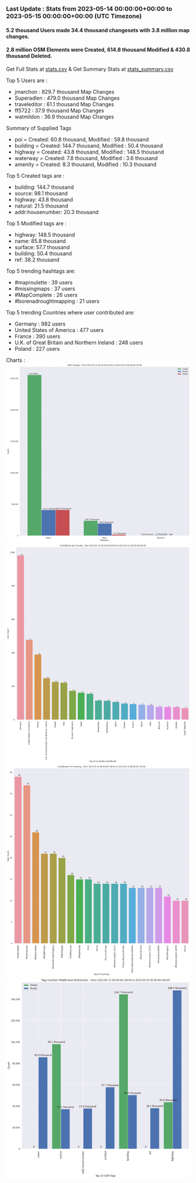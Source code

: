 ### Last Update : Stats from 2023-05-14 00:00:00+00:00 to 2023-05-15 00:00:00+00:00 (UTC Timezone)

#### 5.2 thousand Users made 34.4 thousand changesets with 3.8 million map changes.
#### 2.8 million OSM Elements were Created, 614.8 thousand Modified & 430.8 thousand Deleted.
Get Full Stats at [stats.csv](/stats/Global/Daily/stats.csv)
 & Get Summary Stats at [stats_summary.csv](/stats/Global/Daily/stats_summary.csv)

Top 5 Users are : 
- jmarchon : 829.7 thousand Map Changes
- Superadlen : 479.0 thousand Map Changes
- traveleditor : 61.1 thousand Map Changes
- ff5722 : 37.9 thousand Map Changes
- watmildon : 36.9 thousand Map Changes

Summary of Supplied Tags
- poi = Created: 60.8 thousand, Modified : 59.8 thousand
- building = Created: 144.7 thousand, Modified : 50.4 thousand
- highway = Created: 43.8 thousand, Modified : 148.5 thousand
- waterway = Created: 7.8 thousand, Modified : 3.6 thousand
- amenity = Created: 8.3 thousand, Modified : 10.3 thousand


Top 5 Created tags are :
- building: 144.7 thousand
- source: 98.1 thousand
- highway: 43.8 thousand
- natural: 21.5 thousand
- addr:housenumber: 20.3 thousand


Top 5 Modified tags are :
- highway: 148.5 thousand
- name: 85.8 thousand
- surface: 57.7 thousand
- building: 50.4 thousand
- ref: 38.2 thousand


Top 5 trending hashtags are:
- #maproulette : 39 users
- #missingmaps : 37 users
- #MapComplete : 26 users
- #borenadroughtmapping : 21 users


Top 5 trending Countries where user contributed are:
- Germany : 982 users
- United States of America : 477 users
- France : 390 users
- U.K. of Great Britain and Northern Ireland : 248 users
- Poland : 227 users


 Charts : 
![Alt text](./stats_osm_changes.png) 
![Alt text](./stats_users_per_country.png) 
![Alt text](./stats_users_per_hashtag.png) 
![Alt text](./stats_tags.png) 
